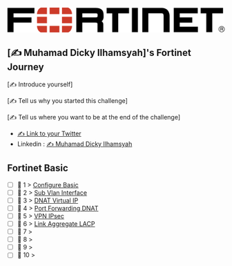 <p align="center">
  <img src="Fortinet_Logo.png">
</p>

## [✍️ Muhamad Dicky Ilhamsyah]'s Fortinet Journey

[✍️ Introduce yourself]

[✍️ Tell us why you started this challenge]

[✍️ Tell us where you want to be at the end of the challenge]

- [✍️ Link to your Twitter](https://twitter.com/username)
- Linkedin : [✍️ Muhamad Dicky Ilhamsyah](https://www.linkedin.com/in/muhamad-dicky-ilhamsyah-613b341a5/)

## Fortinet Basic

- [ ] 📕 1 > [Configure Basic](Journey/001-Configure.Basic/Readme.md)
- [ ] 📕 2 > [Sub Vlan Interface](Journey/002-Sub.Vlan.Interface/Readme.md)
- [ ] 📕 3 > [DNAT Virtual IP](Journey/003-DNAT.Virtual.IP/Readme.md)
- [ ] 📕 4 > [Port Forwarding DNAT](Journey/004-Port.Forwarding.DNAT/Readme.md)
- [ ] 📕 5 > [VPN IPsec](Journey/005-Vpn.Ipsec/Readme.md)
- [ ] 📕 6 > [Link Aggregate LACP](Journey/006-Link.Aggregate/Readme.md)
- [ ] 📕 7 > [](Journey/007/Readme.md)
- [ ] 📕 8 > [](Journey/008/Readme.md)
- [ ] 📕 9 > [](Journey/009/Readme.md)
- [ ] 📕 10 > [](Journey/010/Readme.md)
